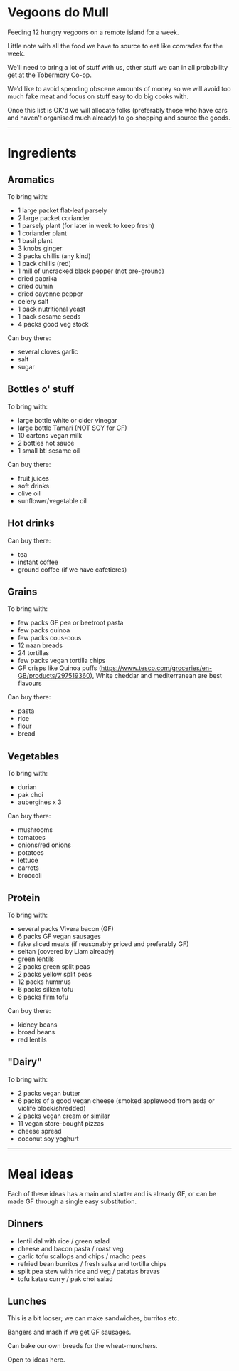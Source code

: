 # Vegoons do Mull

Feeding 12 hungry vegoons on a remote island for a week.

Little note with all the food we have to source to eat like comrades for the week.

We'll need to bring a lot of stuff with us, other stuff we can in all probability get at the Tobermory Co-op.

We'd like to avoid spending obscene amounts of money so we will avoid too much fake meat and focus on stuff easy to do big cooks with.

Once this list is OK'd we will allocate folks (preferably those who have cars and haven't organised much already) to go shopping and source the goods.

---
# Ingredients

## Aromatics

To bring with:
- 1 large packet flat-leaf parsely
- 2 large packet coriander
- 1 parsely plant (for later in week to keep fresh)
- 1 coriander plant
- 1 basil plant
- 3 knobs ginger
- 3 packs chillis (any kind)
- 1 pack chillis (red)
- 1 mill of uncracked black pepper (not pre-ground)
- dried paprika
- dried cumin
- dried cayenne pepper
- celery salt
- 1 pack nutritional yeast
- 1 pack sesame seeds
- 4 packs good veg stock


Can buy there:
- several cloves garlic
- salt
- sugar

## Bottles o' stuff

To bring with:
- large bottle white or cider vinegar
- large bottle Tamari (NOT SOY for GF)
- 10 cartons vegan milk
- 2 bottles hot sauce
- 1 small btl sesame oil

Can buy there:
- fruit juices
- soft drinks
- olive oil
- sunflower/vegetable oil

## Hot drinks

Can buy there:
- tea
- instant coffee
- ground coffee (if we have cafetieres)

## Grains

To bring with:
- few packs GF pea or beetroot pasta
- few packs quinoa
- few packs cous-cous
- 12 naan breads
- 24 tortillas
- few packs vegan tortilla chips
- GF crisps like Quinoa puffs (https://www.tesco.com/groceries/en-GB/products/297519360), White cheddar and mediterranean are best flavours

Can buy there:
- pasta
- rice
- flour
- bread

## Vegetables

To bring with:
- durian
- pak choi
- aubergines x 3

Can buy there:
- mushrooms
- tomatoes
- onions/red onions
- potatoes
- lettuce
- carrots
- broccoli

## Protein

To bring with:
- several packs Vivera bacon (GF)
- 6 packs GF vegan sausages
- fake sliced meats (if reasonably priced and preferably GF)
- seitan (covered by Liam already)
- green lentils
- 2 packs green split peas
- 2 packs yellow split peas
- 12 packs hummus
- 6 packs silken tofu
- 6 packs firm tofu

Can buy there:
- kidney beans
- broad beans
- red lentils

## "Dairy"

To bring with:
- 2 packs vegan butter
- 6 packs of a good vegan cheese (smoked applewood from asda or violife block/shredded)
- 2 packs vegan cream or similar
- 11 vegan store-bought pizzas
- cheese spread
- coconut soy yoghurt

---
# Meal ideas

Each of these ideas has a main and starter and is already GF, or can be made GF through a single easy substitution. 

## Dinners
- lentil dal with rice / green salad
- cheese and bacon pasta / roast veg
- garlic tofu scallops and chips / macho peas
- refried bean burritos / fresh salsa and tortilla chips
- split pea stew with rice and veg / patatas bravas
- tofu katsu curry / pak choi salad

## Lunches

This is a bit looser; we can make sandwiches, burritos etc.

Bangers and mash if we get GF sausages.

Can bake our own breads for the wheat-munchers.

Open to ideas here.

